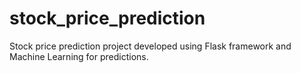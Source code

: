 # stock_price_prediction
Stock price prediction project developed using Flask framework and Machine Learning for predictions.
